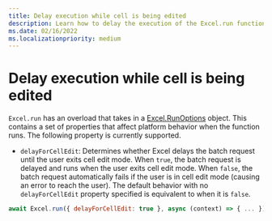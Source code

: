 ```yaml
---
title: Delay execution while cell is being edited
description: Learn how to delay the execution of the Excel.run function when a cell is being edited.
ms.date: 02/16/2022
ms.localizationpriority: medium
---
```



# Delay execution while cell is being edited

`Excel.run` has an overload that takes in a [Excel.RunOptions](/javascript/api/excel/excel.runoptions) object. This contains a set of properties that affect platform behavior when the function runs. The following property is currently supported.

- `delayForCellEdit`: Determines whether Excel delays the batch request until the user exits cell edit mode. When `true`, the batch request is delayed and runs when the user exits cell edit mode. When `false`, the batch request automatically fails if the user is in cell edit mode (causing an error to reach the user). The default behavior with no `delayForCellEdit` property specified is equivalent to when it is `false`.

```js
await Excel.run({ delayForCellEdit: true }, async (context) => { ... });
```